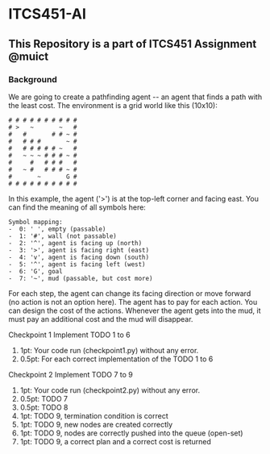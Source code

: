 # ITCS451-AI
## This Repository is a part of ITCS451 Assignment @muict
 
### Background
We are going to create a pathfinding agent -- an agent that finds a path with the least cost. The environment is a grid world like this (10x10):

```
# # # # # # # # # #
# >   ~       ~   #
#   #       # # ~ #
#   # # #       ~ #
#   # # # # # ~   #
#   ~ ~ ~ # # # ~ #
#     #   # # #   #
#   ~ #   # # # ~ #
#       ~       G #
# # # # # # # # # #
```

In this example, the agent ('>') is at the top-left corner and facing east. You can find the meaning of all symbols here:

    Symbol mapping:
    -  0: ' ', empty (passable)
    -  1: '#', wall (not passable)
    -  2: '^', agent is facing up (north)
    -  3: '>', agent is facing right (east)
    -  4: 'v', agent is facing down (south)
    -  5: '^', agent is facing left (west)
    -  6: 'G', goal
    -  7: '~', mud (passable, but cost more)
For each step, the agent can change its facing direction or move forward (no action is not an option here). The agent has to pay for each action. You can design the cost of the actions. Whenever the agent gets into the mud, it must pay an additional cost and the mud will disappear.

Checkpoint 1
Implement TODO 1 to 6

  1. 1pt: Your code run (checkpoint1.py) without any error.
  2. 0.5pt: For each correct implementation of the TODO 1 to 6

Checkpoint 2
Implement TODO 7 to 9

  1. 1pt: Your code run (checkpoint2.py) without any error.
  2. 0.5pt: TODO 7
  3. 0.5pt: TODO 8
  4. 1pt: TODO 9, termination condition is correct
  5. 1pt: TODO 9, new nodes are created correctly
  6. 1pt: TODO 9, nodes are correctly pushed into the queue (open-set)
  7. 1pt: TODO 9, a correct plan and a correct cost is returned
